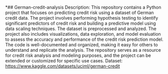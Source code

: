 *## German-credit-analysis
Description: This repository contains a Python project that focuses on predicting credit risk using a dataset of German credit data. The project involves performing hypothesis testing to identify significant predictors of credit risk and building a predictive model using data scaling techniques. The dataset is preprocessed and analyzed. The project also includes visualizations, data exploration, and model evaluation to assess the accuracy and performance of the credit risk prediction model. The code is well-documented and organized, making it easy for others to understand and replicate the analysis. The repository serves as a resource for credit risk analysis and modeling purposes, and the project can be extended or customized for specific use cases.
Dataset: https://www.kaggle.com/datasets/uciml/german-credit
